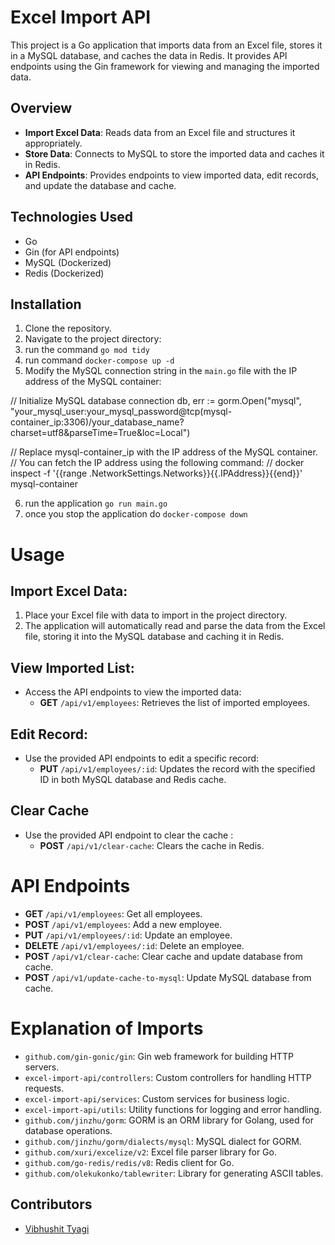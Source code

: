# Excel Import API

This project is a Go application that imports data from an Excel file, stores it in a MySQL database, and caches the data in Redis. It provides API endpoints using the Gin framework for viewing and managing the imported data.

## Overview

- **Import Excel Data**: Reads data from an Excel file and structures it appropriately.
- **Store Data**: Connects to MySQL to store the imported data and caches it in Redis.
- **API Endpoints**: Provides endpoints to view imported data, edit records, and update the database and cache.

## Technologies Used

- Go
- Gin (for API endpoints)
- MySQL (Dockerized)
- Redis (Dockerized)

## Installation

1. Clone the repository.
2. Navigate to the project directory:
3. run the command `go mod tidy`
4. run command `docker-compose up -d`
5. Modify the MySQL connection string in the `main.go` file with the IP address of the MySQL container:

// Initialize MySQL database connection
db, err := gorm.Open("mysql", "your_mysql_user:your_mysql_password@tcp(mysql-container_ip:3306)/your_database_name?charset=utf8&parseTime=True&loc=Local")

// Replace mysql-container_ip with the IP address of the MySQL container.
// You can fetch the IP address using the following command:
// docker inspect -f '{{range .NetworkSettings.Networks}}{{.IPAddress}}{{end}}' mysql-container


6. run the application `go run main.go`
7. once you stop the application do `docker-compose down`

# Usage

## Import Excel Data:

1. Place your Excel file with data to import in the project directory.
2. The application will automatically read and parse the data from the Excel file, storing it into the MySQL database and caching it in Redis.

## View Imported List:

- Access the API endpoints to view the imported data:
  - **GET** `/api/v1/employees`: Retrieves the list of imported employees.

## Edit Record:

- Use the provided API endpoints to edit a specific record:
  - **PUT** `/api/v1/employees/:id`: Updates the record with the specified ID in both MySQL database and Redis cache.

## Clear Cache 

- Use the provided API endpoint to clear the cache :
  - **POST** `/api/v1/clear-cache`: Clears the cache in Redis.

# API Endpoints

- **GET** `/api/v1/employees`: Get all employees.
- **POST** `/api/v1/employees`: Add a new employee.
- **PUT** `/api/v1/employees/:id`: Update an employee.
- **DELETE** `/api/v1/employees/:id`: Delete an employee.
- **POST** `/api/v1/clear-cache`: Clear cache and update database from cache.
- **POST** `/api/v1/update-cache-to-mysql`: Update MySQL database from cache.

# Explanation of Imports

- `github.com/gin-gonic/gin`: Gin web framework for building HTTP servers.
- `excel-import-api/controllers`: Custom controllers for handling HTTP requests.
- `excel-import-api/services`: Custom services for business logic.
- `excel-import-api/utils`: Utility functions for logging and error handling.
- `github.com/jinzhu/gorm`: GORM is an ORM library for Golang, used for database operations.
- `github.com/jinzhu/gorm/dialects/mysql`: MySQL dialect for GORM.
- `github.com/xuri/excelize/v2`: Excel file parser library for Go.
- `github.com/go-redis/redis/v8`: Redis client for Go.
- `github.com/olekukonko/tablewriter`: Library for generating ASCII tables.

## Contributors

- [Vibhushit Tyagi](https://github.com/vibhushit)












